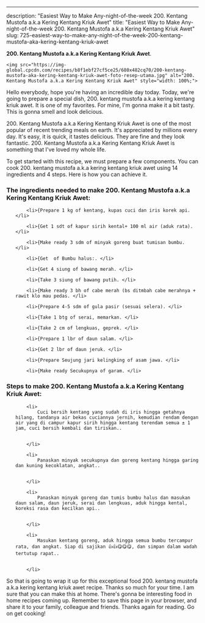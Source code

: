 ---
description: "Easiest Way to Make Any-night-of-the-week 200. Kentang Mustofa a.k.a Kering Kentang Kriuk Awet"
title: "Easiest Way to Make Any-night-of-the-week 200. Kentang Mustofa a.k.a Kering Kentang Kriuk Awet"
slug: 725-easiest-way-to-make-any-night-of-the-week-200-kentang-mustofa-aka-kering-kentang-kriuk-awet

<p>
	<strong>200. Kentang Mustofa a.k.a Kering Kentang Kriuk Awet</strong>. 
	
</p>
<p>
	
	<img src="https://img-global.cpcdn.com/recipes/b8f1ebf27cf5ce25/680x482cq70/200-kentang-mustofa-aka-kering-kentang-kriuk-awet-foto-resep-utama.jpg" alt="200. Kentang Mustofa a.k.a Kering Kentang Kriuk Awet" style="width: 100%;">
	
	
</p>
<p>
	Hello everybody, hope you're having an incredible day today. Today, we're going to prepare a special dish, 200. kentang mustofa a.k.a kering kentang kriuk awet. It is one of my favorites. For mine, I'm gonna make it a bit tasty. This is gonna smell and look delicious.
</p>
	
<p>
	200. Kentang Mustofa a.k.a Kering Kentang Kriuk Awet is one of the most popular of recent trending meals on earth. It's appreciated by millions every day. It's easy, it is quick, it tastes delicious. They are fine and they look fantastic. 200. Kentang Mustofa a.k.a Kering Kentang Kriuk Awet is something that I've loved my whole life.
</p>
<p>
	
</p>

<p>
To get started with this recipe, we must prepare a few components. You can cook 200. kentang mustofa a.k.a kering kentang kriuk awet using 14 ingredients and 4 steps. Here is how you can achieve it.
</p>

<h3>The ingredients needed to make 200. Kentang Mustofa a.k.a Kering Kentang Kriuk Awet:</h3>

<ol>
	
		<li>{Prepare 1 kg of kentang, kupas cuci dan iris korek api. </li>
	
		<li>{Get 1 sdt of kapur sirih kental+ 100 ml air (aduk rata). </li>
	
		<li>{Make ready 3 sdm of minyak goreng buat tumisan bumbu. </li>
	
		<li>{Get  of Bumbu halus:. </li>
	
		<li>{Get 4 siung of bawang merah. </li>
	
		<li>{Take 3 siung of bawang putih. </li>
	
		<li>{Make ready 3 bh of cabe merah (bs ditmbah cabe merahnya + rawit klo mau pedas. </li>
	
		<li>{Prepare 4-5 sdm of gula pasir (sesuai selera). </li>
	
		<li>{Take 1 btg of serai, memarkan. </li>
	
		<li>{Take 2 cm of lengkuas, geprek. </li>
	
		<li>{Prepare 1 lbr of daun salam. </li>
	
		<li>{Get 2 lbr of daun jeruk. </li>
	
		<li>{Prepare Seujung jari kelingking of asam jawa. </li>
	
		<li>{Make ready Secukupnya of garam. </li>
	
</ol>
<p>
	
</p>

<h3>Steps to make 200. Kentang Mustofa a.k.a Kering Kentang Kriuk Awet:</h3>

<ol>
	
		<li>
			Cuci bersih kentang yang sudah di iris hingga getahnya hilang, tandanya air bekas cuciannya jernih, kemudian rendam dengan air yang di campur kapur sirih hingga kentang terendam semua ± 1 jam, cuci bersih kembali dan tiriskan..
			
			
		</li>
	
		<li>
			Panaskan minyak secukupnya dan goreng kentang hingga garing dan kuning kecoklatan, angkat..
			
			
		</li>
	
		<li>
			Panaskan minyak goreng dan tumis bumbu halus dan masukan daun salam, daun jeruk, serai dan lengkuas, aduk hingga kental, koreksi rasa dan kecilkan api..
			
			
		</li>
	
		<li>
			Masukan kentang goreng, aduk hingga semua bumbu tercampur rata, dan angkat. Siap di sajikan 👍👍😋😋😋, dan simpan dalam wadah tertutup rapat..
			
			
		</li>
	
</ol>

<p>
	
</p>

<p>
	So that is going to wrap it up for this exceptional food 200. kentang mustofa a.k.a kering kentang kriuk awet recipe. Thanks so much for your time. I am sure that you can make this at home. There's gonna be interesting food in home recipes coming up. Remember to save this page in your browser, and share it to your family, colleague and friends. Thanks again for reading. Go on get cooking!
</p>

